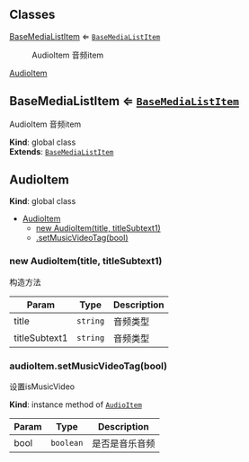## Classes

<dl>
<dt><a href="#BaseMediaListItem">BaseMediaListItem</a> ⇐ <code><a href="#BaseMediaListItem">BaseMediaListItem</a></code></dt>
<dd><p>AudioItem 音频item</p>
</dd>
<dt><a href="#AudioItem">AudioItem</a></dt>
<dd></dd>
</dl>

<a name="BaseMediaListItem"></a>

## BaseMediaListItem ⇐ [<code>BaseMediaListItem</code>](#BaseMediaListItem)
AudioItem 音频item

**Kind**: global class  
**Extends**: [<code>BaseMediaListItem</code>](#BaseMediaListItem)  
<a name="AudioItem"></a>

## AudioItem
**Kind**: global class  

* [AudioItem](#AudioItem)
    * [new AudioItem(title, titleSubtext1)](#new_AudioItem_new)
    * [.setMusicVideoTag(bool)](#AudioItem+setMusicVideoTag)

<a name="new_AudioItem_new"></a>

### new AudioItem(title, titleSubtext1)
构造方法


| Param | Type | Description |
| --- | --- | --- |
| title | <code>string</code> | 音频类型 |
| titleSubtext1 | <code>string</code> | 音频类型 |

<a name="AudioItem+setMusicVideoTag"></a>

### audioItem.setMusicVideoTag(bool)
设置isMusicVideo

**Kind**: instance method of [<code>AudioItem</code>](#AudioItem)  

| Param | Type | Description |
| --- | --- | --- |
| bool | <code>boolean</code> | 是否是音乐音频 |

